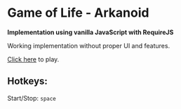 # Game of Life - Arkanoid
**Implementation using vanilla JavaScript with RequireJS**

Working implementation without proper UI and features.

[Click here]( https://sekhno.github.io/game-of-life/) to play.

## Hotkeys:

Start/Stop: `space`
